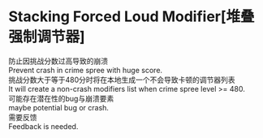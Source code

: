 # Stacking Forced Loud Modifier[堆叠强制调节器]
防止因挑战分数过高导致的崩溃  
Prevent crash in crime spree with huge score.  
挑战分数大于等于480分时将在本地生成一个不会导致卡顿的调节器列表  
It will create a non-crash modifiers list when crime spree level >= 480.  
可能存在潜在性的bug与崩溃要素  
maybe potential bug or crash.  
需要反馈  
Feedback is needed.
